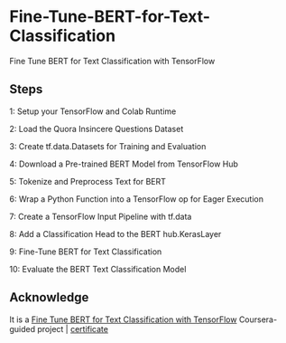 # Fine-Tune-BERT-for-Text-Classification
Fine Tune BERT for Text Classification with TensorFlow

## Steps
1:  Setup your TensorFlow and Colab Runtime

2: Load the Quora Insincere Questions Dataset

3: Create tf.data.Datasets for Training and Evaluation

4: Download a Pre-trained BERT Model from TensorFlow Hub

5: Tokenize and Preprocess Text for BERT

6:  Wrap a Python Function into a TensorFlow op for Eager Execution

7: Create a TensorFlow Input Pipeline with tf.data

8: Add a Classification Head to the BERT hub.KerasLayer

9: Fine-Tune BERT for Text Classification

10: Evaluate the BERT Text Classification Model
 
## Acknowledge
It is a [Fine Tune BERT for Text Classification with TensorFlow](https://www.coursera.org/projects/fine-tune-bert-tensorflow) Coursera-guided project | [certificate](https://www.coursera.org/account/accomplishments/certificate/FBFCYKTA3WY2)
